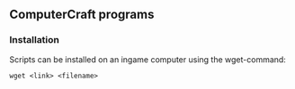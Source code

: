 ## ComputerCraft programs

### Installation
Scripts can be installed on an ingame computer using the wget-command:

```
wget <link> <filename>
```